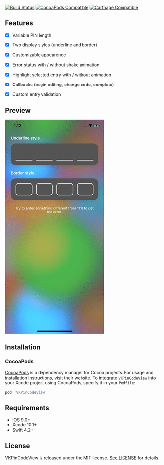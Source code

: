 [![Build Status](https://travis-ci.org/Sunspension/VKPinCodeView.svg?branch=master)](https://travis-ci.com/Sunspension/VKPinCodeView)
[![CocoaPods Compatible](https://img.shields.io/cocoapods/v/VKPinCodeView.svg)](https://img.shields.io/cocoapods/v/VKPinCodeView.svg)
[![Carthage Compatible](https://img.shields.io/badge/Carthage-compatible-4BC51D.svg?style=flat)](https://github.com/Carthage/Carthage)

## Features
- [x] Variable PIN length
- [x] Two display styles (underline and border)
- [x] Customizable appearence
- [x] Error status with / without shake animation
- [x] Highlight selected entry with / without animation
- [x] Callbacks (begin editing, change code, complete)
- [x] Custom entry validation 


## Preview
![](pincode.gif)

## Installation

### CocoaPods

[CocoaPods](https://cocoapods.org) is a dependency manager for Cocoa projects. For usage and installation instructions, visit their website. To integrate `VKPinCodeView` into your Xcode project using CocoaPods, specify it in your `Podfile`:

```ruby
pod 'VKPinCodeView'
```

## Requirements
- iOS 9.0+ 
- Xcode 10.1+
- Swift 4.2+

## License

VKPinCodeView is released under the MIT license. [See LICENSE](https://github.com/Sunspension/VKPinCodeView/blob/master/LICENSE) for details.
